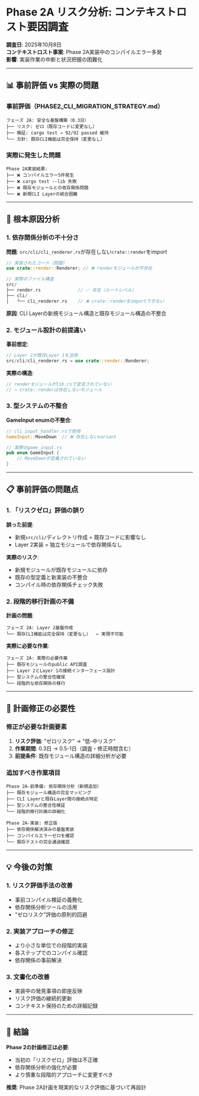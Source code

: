 # Phase 2A リスク分析: コンテキストロスト要因調査

**調査日**: 2025年10月8日  
**コンテキストロスト事案**: Phase 2A実装中のコンパイルエラー多発  
**影響**: 実装作業の中断と状況把握の困難化

---

## 📊 **事前評価 vs 実際の問題**

### **事前評価（PHASE2_CLI_MIGRATION_STRATEGY.md）**
```
フェーズ 2A: 安全な基盤構築（0.3日）
├── リスク: ゼロ（既存コードに変更なし）
├── 検証: cargo test → 92/92 passed 維持
└── 方針: 既存CLI機能は完全保持（変更なし）
```

### **実際に発生した問題**
```
Phase 2A実装結果:
├── ❌ コンパイルエラー5件発生
├── ❌ cargo test --lib 失敗
├── ❌ 既存モジュールとの依存関係問題
└── ❌ 新規CLI Layerの統合困難
```

---

## 🚨 **根本原因分析**

### **1. 依存関係分析の不十分さ**

**問題**: `src/cli/cli_renderer.rs`が存在しない`crate::render`をimport
```rust
// 実装されたコード（問題）
use crate::render::Renderer; // ❌ renderモジュールが不存在

// 実際のファイル構造
src/
├── render.rs              // ✅ 存在（ルートレベル）
├── cli/
│   └── cli_renderer.rs    // ❌ crate::renderをimportできない
```

**原因**: CLI Layerの新規モジュール構造と既存モジュール構造の不整合

### **2. モジュール設計の前提違い**

**事前想定**:
```rust
// Layer 2が既存Layer 1を活用
src/cli/cli_renderer.rs → use crate::render::Renderer;
```

**実際の構造**:
```rust
// renderモジュールがlib.rsで宣言されていない
// → crate::renderは存在しないモジュール
```

### **3. 型システムの不整合**

**GameInput enumの不整合**:
```rust
// cli_input_handler.rsで使用
GameInput::MoveDown  // ❌ 存在しないvariant

// 実際のgame_input.rs
pub enum GameInput {
    // MoveDownが定義されていない
}
```

---

## 📋 **事前評価の問題点**

### **1. 「リスクゼロ」評価の誤り**

**誤った前提**:
- 新規`src/cli/`ディレクトリ作成 = 既存コードに影響なし
- Layer 2実装 = 独立モジュールで依存関係なし

**実際のリスク**:
- 新規モジュールが既存モジュールに依存
- 既存の型定義と新実装の不整合
- コンパイル時の依存関係チェック失敗

### **2. 段階的移行計画の不備**

**計画の問題**:
```
フェーズ 2A: Layer 2基盤作成
└── 既存CLI機能は完全保持（変更なし）  ← 実現不可能
```

**実際に必要な作業**:
```
フェーズ 2A: 実際の必要作業
├── 既存モジュールのpublic API調査
├── Layer 2とLayer 1の接続インターフェース設計
├── 型システムの整合性確保
└── 段階的な依存関係の移行
```

---

## 🔧 **計画修正の必要性**

### **修正が必要な計画要素**

1. **リスク評価**: "ゼロリスク" → "低-中リスク"
2. **作業期間**: 0.3日 → 0.5-1日（調査・修正時間含む）
3. **前提条件**: 既存モジュール構造の詳細分析が必要

### **追加すべき作業項目**

```
Phase 2A-前準備: 依存関係分析（新規追加）
├── 既存モジュール構造の完全マッピング
├── CLI Layerと既存Layer間の接続点特定
├── 型システムの整合性検証
└── 段階的移行計画の詳細化

Phase 2A-実装: 修正版
├── 依存関係解決済みの基盤実装
├── コンパイルエラーゼロを確認
└── 既存テストの完全通過確認
```

---

## 💡 **今後の対策**

### **1. リスク評価手法の改善**
- 事前コンパイル検証の義務化
- 依存関係分析ツールの活用
- "ゼロリスク"評価の原則的回避

### **2. 実装アプローチの修正**
- より小さな単位での段階的実装
- 各ステップでのコンパイル確認
- 依存関係の事前解決

### **3. 文書化の改善**
- 実装中の発見事項の即座反映
- リスク評価の継続的更新
- コンテキスト保持のための詳細記録

---

## 🎯 **結論**

**Phase 2の計画修正は必要**: 
- 当初の「リスクゼロ」評価は不正確
- 依存関係分析の強化が必要
- より慎重な段階的アプローチに変更すべき

**推奨**: Phase 2A計画を現実的なリスク評価に基づいて再設計